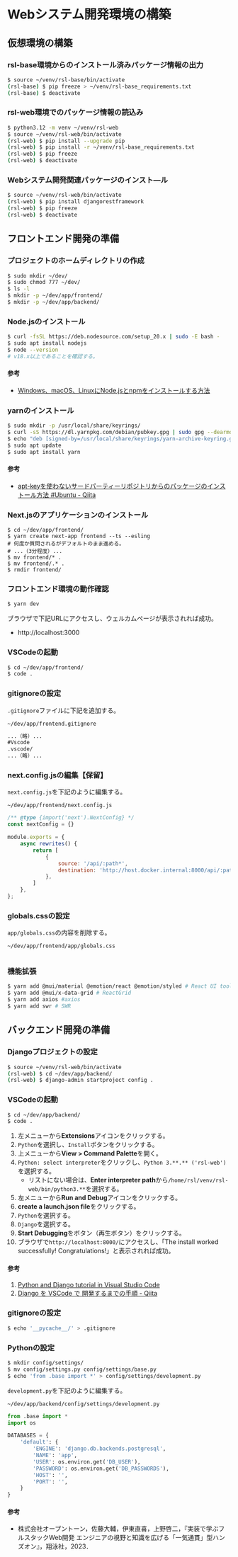 # Webシステム開発環境の構築

## 仮想環境の構築

### rsl-base環境からのインストール済みパッケージ情報の出力
```bash
$ source ~/venv/rsl-base/bin/activate
(rsl-base) $ pip freeze > ~/venv/rsl-base_requirements.txt
(rsl-base) $ deactivate
```

### rsl-web環境でのパッケージ情報の読込み
```bash
$ python3.12 -m venv ~/venv/rsl-web
$ source ~/venv/rsl-web/bin/activate
(rsl-web) $ pip install --upgrade pip
(rsl-web) $ pip install -r ~/venv/rsl-base_requirements.txt
(rsl-web) $ pip freeze
(rsl-web) $ deactivate
```

### Webシステム開発関連パッケージのインスト―ル
```bash
$ source ~/venv/rsl-web/bin/activate
(rsl-web) $ pip install djangorestframework
(rsl-web) $ pip freeze
(rsl-web) $ deactivate
```

## フロントエンド開発の準備

### プロジェクトのホームディレクトリの作成
```bash
$ sudo mkdir ~/dev/
$ sudo chmod 777 ~/dev/
$ ls -l
$ mkdir -p ~/dev/app/frontend/
$ mkdir -p ~/dev/app/backend/
```

### Node.jsのインストール
```bash
$ curl -fsSL https://deb.nodesource.com/setup_20.x | sudo -E bash -
$ sudo apt install nodejs
$ node --version
# v18.x以上であることを確認する。
```

#### 参考
- [Windows、macOS、LinuxにNode.jsとnpmをインストールする方法](https://kinsta.com/jp/blog/how-to-install-node-js/)

### yarnのインストール
```bash
$ sudo mkdir -p /usr/local/share/keyrings/
$ curl -sS https://dl.yarnpkg.com/debian/pubkey.gpg | sudo gpg --dearmor -o /usr/local/share/keyrings/yarn-archive-keyring.gpg
$ echo "deb [signed-by=/usr/local/share/keyrings/yarn-archive-keyring.gpg] https://dl.yarnpkg.com/debian/ stable main" | sudo tee /etc/apt/sources.list.d/yarn.list
$ sudo apt update
$ sudo apt install yarn
```

#### 参考
- [apt-keyを使わないサードパーティーリポジトリからのパッケージのインストール方法 #Ubuntu - Qiita](https://qiita.com/SolKul/items/5b87bcf325db63b0ea28)

### Next.jsのアプリケーションのインストール
```
$ cd ~/dev/app/frontend/
$ yarn create next-app frontend --ts --esling
# 何度か質問されるがデフォルトのまま進める。
# ...（3分程度）...
$ mv frontend/* .
$ mv frontend/.* .
$ rmdir frontend/
```

### フロントエンド環境の動作確認
```bash
$ yarn dev
```

ブラウザで下記URLにアクセスし、ウェルカムページが表示されれば成功。
- http://localhost:3000

### VSCodeの起動
```bash
$ cd ~/dev/app/frontend/
$ code .
```

### gitignoreの設定
`.gitignore`ファイルに下記を追加する。

`~/dev/app/frontend.gitignore`
```txt
...（略）...
#Vscode
.vscode/
...（略）...
```

### next.config.jsの編集【保留】
`next.config.js`を下記のように編集する。

`~/dev/app/frontend/next.config.js`
```js
/** @type {import('next').NextConfig} */
const nextConfig = {}

module.exports = {
    async rewrites() {
        return [
            {
                source: '/api/:path*',
                destination: 'http://host.docker.internal:8000/api/:path*/',
            },
        ]
    },
};
```

### globals.cssの設定
`app/globals.css`の内容を削除する。

`~/dev/app/frontend/app/globals.css`
```css
```

### 機能拡張
```bash
$ yarn add @mui/material @emotion/react @emotion/styled # React UI tools
$ yarn add @mui/x-data-grid # ReactGrid
$ yarn add axios #axios
$ yarn add swr # SWR
```

## バックエンド開発の準備

### Djangoプロジェクトの設定
```bash
$ source ~/venv/rsl-web/bin/activate
(rsl-web) $ cd ~/dev/app/backend/
(rsl-web) $ django-admin startproject config .
```

### VSCodeの起動
```bash
$ cd ~/dev/app/backend/
$ code .
```

1. 左メニューから**Extensions**アイコンをクリックする。
  1. `Python`を選択し、`Install`ボタンをクリックする。
2. 上メニューから**View > Command Palette**を開く。
  1. `Python: select interpreter`をクリックし、`Python 3.**.** ('rsl-web')`を選択する。
     - リストにない場合は、**Enter interpreter path**から`/home/rsl/venv/rsl-web/bin/python3.**`を選択する。
3. 左メニューから**Run and Debug**アイコンをクリックする。
  1. **create a launch.json file**をクリックする。
  2. `Python`を選択する。
  3. `Django`を選択する。
4. **Start Debugging**をボタン（再生ボタン）をクリックする。
5. ブラウザで`http://localhost:8000/`にアクセスし、「The install worked successfully! Congratulations!」と表示されれば成功。

#### 参考
1. [Python and Django tutorial in Visual Studio Code](https://code.visualstudio.com/docs/python/tutorial-django)
2. [Django を VSCode で 開発するまでの手順 - Qiita](https://qiita.com/soh506/items/12a5df2d19f1c2c792fe)


### gitignoreの設定
```bash
$ echo '__pycache__/' > .gitignore
```

### Pythonの設定
```bash
$ mkdir config/settings/
$ mv config/settings.py config/settings/base.py
$ echo 'from .base import *' > config/settings/development.py
```

`development.py`を下記のように編集する。

`~/dev/app/backend/config/settings/development.py`
```py
from .base import *
import os

DATABASES = {
    'default': {
        'ENGINE': 'django.db.backends.postgresql',
        'NAME': 'app',
        'USER': os.environ.get('DB_USER'),
        'PASSWORD': os.environ.get('DB_PASSWORDS'),
        'HOST': '',
        'PORT': '',
    }
}
```

#### 参考
- 株式会社オープントーン，佐藤大輔，伊東直喜，上野啓二，『実装で学ぶフルスタックWeb開発 エンジニアの視野と知識を広げる「一気通貫」型ハンズオン』，翔泳社，2023．



